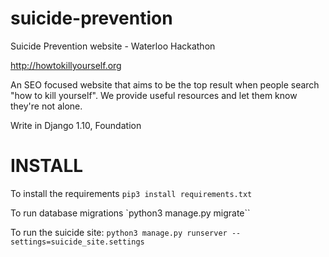 # suicide-prevention
Suicide Prevention website - Waterloo Hackathon

http://howtokillyourself.org

An SEO focused website that aims to be the top result when people search "how to kill yourself". We provide useful resources and let them know they're not alone.

Write in Django 1.10, Foundation

# INSTALL

To install the requirements
`pip3 install requirements.txt`

To run database migrations
`python3 manage.py migrate``

To run the suicide site:
`python3 manage.py runserver --settings=suicide_site.settings`
